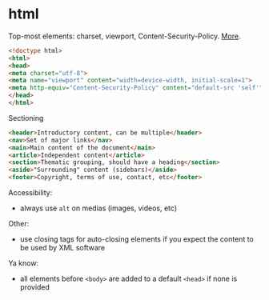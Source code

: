 # html

Top-most elements: charset, viewport, Content-Security-Policy. [More](https://htmlhead.dev/).

```html
<!doctype html>
<html>
<head>
<meta charset="utf-8">
<meta name="viewport" content="width=device-width, initial-scale=1">
<meta http-equiv="Content-Security-Policy" content="default-src 'self'">
</head>
</html>
```

Sectioning

```html
<header>Introductory content, can be multiple</header>
<nav>Set of major links</nav>
<main>Main content of the document</main>
<article>Independent content</article>
<section>Thematic grouping, should have a heading</section>
<aside>"Surrounding" content (sidebars)</aside>
<footer>Copyright, terms of use, contact, etc</footer>
```

Accessibility:
* always use `alt` on medias (images, videos, etc)

Other:
* use closing tags for auto-closing elements if you expect the content to be used by XML software

Ya know:
* all elements before `<body>` are added to a default `<head>` if none is provided
